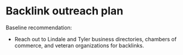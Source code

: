 # Backlink outreach plan

Baseline recommendation:

- Reach out to Lindale and Tyler business directories, chambers of commerce, and veteran organizations for backlinks.
